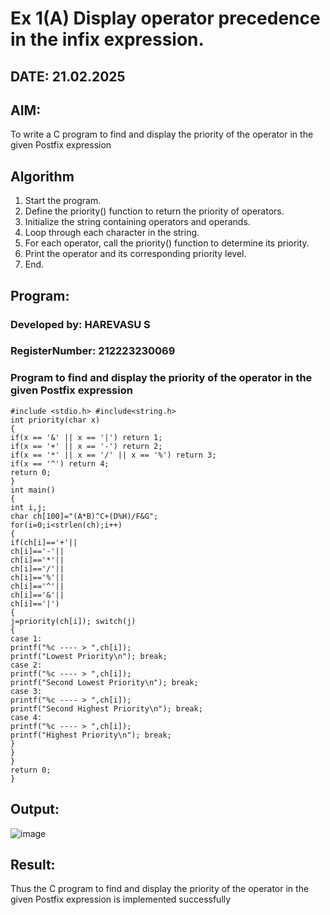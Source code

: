 # Ex 1(A) Display operator precedence in the infix expression.
## DATE: 21.02.2025
## AIM:
To write a C program to find and display the priority of the operator in the given Postfix expression

## Algorithm
1. Start the program.
2. Define the priority() function to return the priority of operators.
3. Initialize the string containing operators and operands.
4. Loop through each character in the string.
5. For each operator, call the priority() function to determine its priority.
6. Print the operator and its corresponding priority level.
7. End.
## Program:
### Developed by: HAREVASU S
### RegisterNumber:  212223230069
### Program to find and display the priority of the operator in the given Postfix expression

```
#include <stdio.h> #include<string.h>
int priority(char x)
{
if(x == '&' || x == '|') return 1;
if(x == '+' || x == '-') return 2;
if(x == '*' || x == '/' || x == '%') return 3;
if(x == '^') return 4;
return 0;
}
int main()
{
int i,j;
char ch[100]="(A*B)^C+(D%H)/F&G";
for(i=0;i<strlen(ch);i++)
{
if(ch[i]=='+'||
ch[i]=='-'||
ch[i]=='*'||
ch[i]=='/'||
ch[i]=='%'||
ch[i]=='^'||
ch[i]=='&'||
ch[i]=='|')
{
j=priority(ch[i]); switch(j)
{
case 1:
printf("%c ---- > ",ch[i]);
printf("Lowest Priority\n"); break;
case 2:
printf("%c ---- > ",ch[i]);
printf("Second Lowest Priority\n"); break;
case 3:
printf("%c ---- > ",ch[i]);
printf("Second Highest Priority\n"); break;
case 4:
printf("%c ---- > ",ch[i]);
printf("Highest Priority\n"); break;
}
}
}
return 0;
}
```

## Output:
![image](https://github.com/user-attachments/assets/bded7f3b-b721-49bc-b1fb-33a4754c533d)



## Result:
Thus the C program to find and display the priority of the operator in the given Postfix expression is implemented successfully
